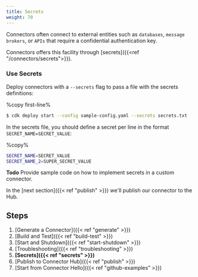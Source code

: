 ```yaml
---
title: Secrets
weight: 70
---
```


Connectors often connect to external entities such as `databases`, `message brokers`, or `APIs` that require a confidential authentication key.

Connectors offers this facility through [secrets]({{<ref "/connectors/secrets">}}). 

### Use Secrets

Deploy connectors with a `--secrets` flag to pass a file with the secrets definitions:

%copy first-line%
```bash
$ cdk deploy start --config sample-config.yaml --secrets secrets.txt
```

In the secrets file, you should define a secret per line in the format `SECRET_NAME=SECRET_VALUE`:

%copy%
```bash
SECRET_NAME=SECRET_VALUE
SECRET_NAME_2=SUPER_SECRET_VALUE
```

**Todo** Provide sample code on how to implement secrets in a custom connector.

In the [next section]({{< ref "publish" >}}) we'll publish our connector to the Hub.

## Steps

1. [Generate a Connector]({{< ref "generate" >}})
2. [Build and Test]({{< ref "build-test" >}})
3. [Start and Shutdown]({{< ref "start-shutdown" >}})
4. [Troubleshooting]({{< ref "troubleshooting" >}})
5. **[Secrets]({{< ref "secrets" >}})**
6. [Publish to Connector Hub]({{< ref "publish" >}})
7. [Start from Connector Hello]({{< ref "github-examples" >}})
